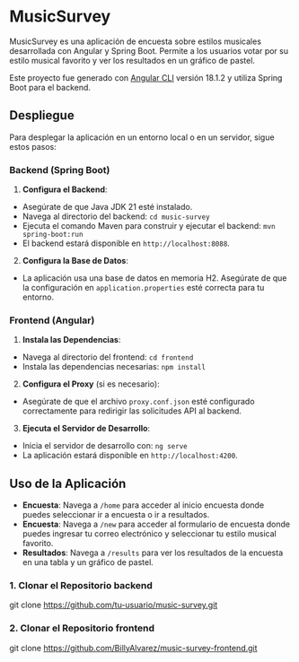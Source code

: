# MusicSurvey

MusicSurvey es una aplicación de encuesta sobre estilos musicales desarrollada con Angular y Spring Boot. Permite a los usuarios votar por su estilo musical favorito y ver los resultados en un gráfico de pastel.

Este proyecto fue generado con [Angular CLI](https://github.com/angular/angular-cli) versión 18.1.2 y utiliza Spring Boot para el backend.

## Despliegue

Para desplegar la aplicación en un entorno local o en un servidor, sigue estos pasos:

### Backend (Spring Boot)

1. **Configura el Backend**:

- Asegúrate de que Java JDK 21 esté instalado.
- Navega al directorio del backend: `cd music-survey`
- Ejecuta el comando Maven para construir y ejecutar el backend: `mvn spring-boot:run`
- El backend estará disponible en `http://localhost:8088`.

2. **Configura la Base de Datos**:

- La aplicación usa una base de datos en memoria H2. Asegúrate de que la configuración en `application.properties` esté correcta para tu entorno.

### Frontend (Angular)

1. **Instala las Dependencias**:

- Navega al directorio del frontend: `cd frontend`
- Instala las dependencias necesarias: `npm install`

2. **Configura el Proxy** (si es necesario):

- Asegúrate de que el archivo `proxy.conf.json` esté configurado correctamente para redirigir las solicitudes API al backend.

3. **Ejecuta el Servidor de Desarrollo**:

- Inicia el servidor de desarrollo con: `ng serve`
- La aplicación estará disponible en `http://localhost:4200`.

## Uso de la Aplicación
- **Encuesta**: Navega a `/home` para acceder al inicio encuesta donde puedes seleccionar ir a encuesta o ir a resultados.
- **Encuesta**: Navega a `/new` para acceder al formulario de encuesta donde puedes ingresar tu correo electrónico y seleccionar tu estilo musical favorito.
- **Resultados**: Navega a `/results` para ver los resultados de la encuesta en una tabla y un gráfico de pastel.


### 1. Clonar el Repositorio backend

git clone https://github.com/tu-usuario/music-survey.git 

### 2. Clonar el Repositorio frontend

git clone https://github.com/BillyAlvarez/music-survey-frontend.git



